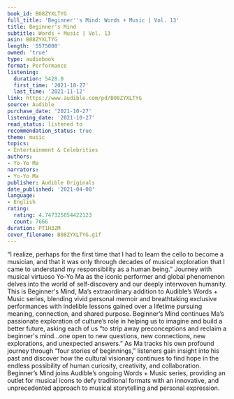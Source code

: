 ```yaml
---
book_id: B08ZYXLTYG
full_title: 'Beginner''s Mind: Words + Music | Vol. 13'
title: Beginner's Mind
subtitle: Words + Music | Vol. 13
asin: B08ZYXLTYG
length: '5575000'
owned: 'true'
type: audiobook
format: Performance
listening:
  duration: 5428.0
  first_time: '2021-10-27'
  last_time: '2021-11-12'
link: https://www.audible.com/pd/B08ZYXLTYG
source: Audible
purchase_date: '2021-10-27'
listening_date: '2021-10-27'
read_status: listened to
recommendation_status: true
theme: music
topics:
- Entertainment & Celebrities
authors:
- Yo-Yo Ma
narrators:
- Yo-Yo Ma
publisher: Audible Originals
date_published: '2021-04-08'
language:
- English
rating:
  rating: 4.747325854422123
  count: 7666
duration: PT1H32M
cover_filename: B08ZYXLTYG.gif
---
```

“I realize, perhaps for the first time that I had to learn the cello to become a musician, and that it was only through decades of musical exploration that I came to understand my responsibility as a human being.”
Journey with musical virtuoso Yo-Yo Ma as the iconic performer and global phenomenon delves into the world of self-discovery and our deeply interwoven humanity. This is Beginner's Mind, Ma’s extraordinary addition to Audible’s Words + Music series, blending vivid personal memoir and breathtaking exclusive performances with indelible lessons gained over a lifetime pursuing meaning, connection, and shared purpose.
Beginner’s Mind continues Ma’s passionate exploration of culture’s role in helping us to imagine and build a better future, asking each of us “to strip away preconceptions and reclaim a beginner's mind...one open to new questions, new connections, new explorations, and unexpected answers.” As Ma tracks his own profound journey through “four stories of beginnings,” listeners gain insight into his past and discover how the cultural visionary continues to find hope in the endless possibility of human curiosity, creativity, and collaboration.
Beginner’s Mind joins Audible’s ongoing Words + Music series, providing an outlet for musical icons to defy traditional formats with an innovative, and unprecedented approach to musical storytelling and personal expression.

